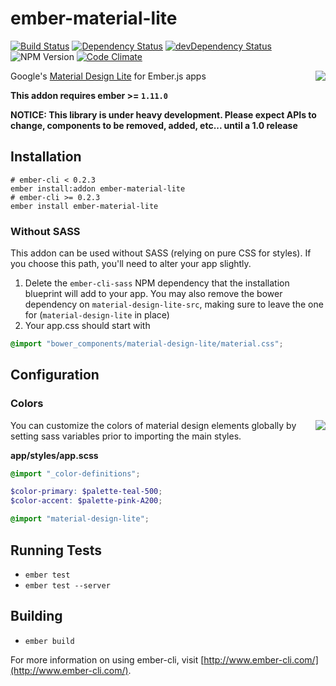 # ember-material-lite

[![Build Status](https://travis-ci.org/truenorth/ember-material-lite.svg?branch=master)](https://travis-ci.org/truenorth/ember-material-lite)
[![Dependency Status](https://david-dm.org/truenorth/ember-material-lite.svg)](https://david-dm.org/truenorth/ember-material-lite)
[![devDependency Status](https://david-dm.org/truenorth/ember-material-lite/dev-status.svg)](https://david-dm.org/truenorth/ember-material-lite#info=devDependencies)
![NPM Version](https://img.shields.io/npm/v/ember-material-lite.svg)
[![Code Climate](https://codeclimate.com/github/truenorth/ember-material-lite/badges/gpa.svg)](https://codeclimate.com/github/truenorth/ember-material-lite)

<img src="http://i57.tinypic.com/ic6cdy.png" align="right" />

Google's [Material Design Lite](http://www.getmdl.io/) for Ember.js apps

**This addon requires ember >= `1.11.0`**

**NOTICE: This library is under heavy development. Please expect APIs to change, components to be removed, added, etc... until a 1.0 release**

## Installation

```
# ember-cli < 0.2.3
ember install:addon ember-material-lite
# ember-cli >= 0.2.3
ember install ember-material-lite
```

### Without SASS

This addon can be used without SASS (relying on pure CSS for styles). If you choose this path, you'll need to alter your app slightly.

1. Delete the `ember-cli-sass` NPM dependency that the installation blueprint will add to your app. You may also remove the bower dependency on `material-design-lite-src`, making sure to leave the one for (`material-design-lite` in place)
2. Your app.css should start with
```css
@import "bower_components/material-design-lite/material.css";
```

## Configuration

### Colors


<img src="http://i59.tinypic.com/ih4lro.png" align="right" />

You can customize the colors of material design elements globally by setting sass variables prior to importing the main styles. 

**app/styles/app.scss**
```scss
@import "_color-definitions";

$color-primary: $palette-teal-500;
$color-accent: $palette-pink-A200;

@import "material-design-lite";
```

## Running Tests

* `ember test`
* `ember test --server`

## Building

* `ember build`

For more information on using ember-cli, visit [http://www.ember-cli.com/](http://www.ember-cli.com/).
